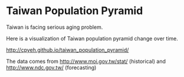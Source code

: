 # Taiwan Population Pyramid

Taiwan is facing serious aging problem. 

Here is a visualization of Taiwan population pyramid change over time.

http://cpyeh.github.io/taiwan_population_pyramid/

The data comes from http://www.moi.gov.tw/stat/ (historical) and http://www.ndc.gov.tw/ (forecasting)
